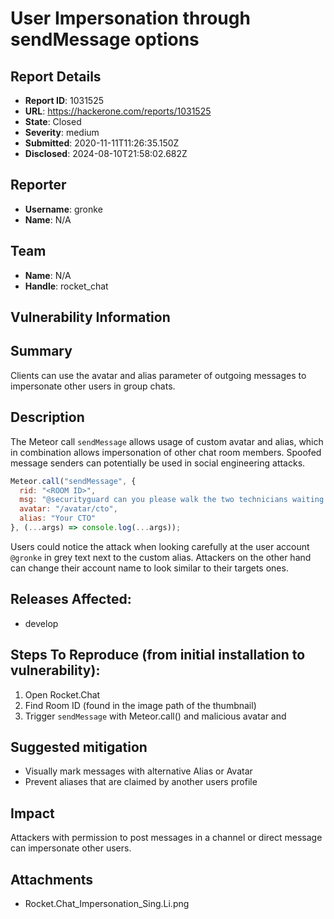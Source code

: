 # User Impersonation through sendMessage options

## Report Details
- **Report ID**: 1031525
- **URL**: https://hackerone.com/reports/1031525
- **State**: Closed
- **Severity**: medium
- **Submitted**: 2020-11-11T11:26:35.150Z
- **Disclosed**: 2024-08-10T21:58:02.682Z

## Reporter
- **Username**: gronke
- **Name**: N/A

## Team
- **Name**: N/A
- **Handle**: rocket_chat

## Vulnerability Information
## Summary

Clients can use the avatar and alias parameter of outgoing messages to impersonate other users in group chats.

## Description

The Meteor call `sendMessage` allows usage of custom avatar and alias, which in combination allows impersonation of other chat room members. Spoofed message senders can potentially be used in social engineering attacks.

```javascript
Meteor.call("sendMessage", {
  rid: "<ROOM ID>",
  msg: "@securityguard can you please walk the two technicians waiting at the entrance to the server room?",
  avatar: "/avatar/cto",
  alias: "Your CTO"
}, (...args) => console.log(...args));
```

Users could notice the attack when looking carefully at the user account `@gronke` in grey text next to the custom alias. Attackers on the other hand can change their account name to look similar to their targets ones.

## Releases Affected:

  * develop

## Steps To Reproduce (from initial installation to vulnerability):

1. Open Rocket.Chat
2. Find Room ID (found in the image path of the thumbnail)
3. Trigger `sendMessage` with Meteor.call() and malicious avatar and 

## Suggested mitigation

* Visually mark messages with alternative Alias or Avatar
* Prevent aliases that are claimed by another users profile

## Impact

Attackers with permission to post messages in a channel or direct message can impersonate other users.

## Attachments
- Rocket.Chat_Impersonation_Sing.Li.png
